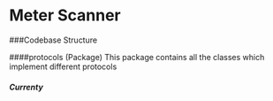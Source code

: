 Meter Scanner
=============


###Codebase Structure

####protocols (Package)
This package contains all the classes which implement different protocols
##### Currenty
